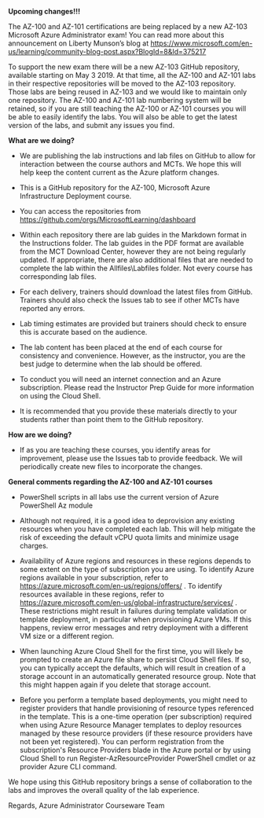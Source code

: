**Upcoming changes!!!**

The AZ-100 and AZ-101 certifications are being replaced by a new AZ-103 Microsoft Azure Administrator exam! You can read more about this announcement on Liberty Munson’s blog at https://www.microsoft.com/en-us/learning/community-blog-post.aspx?BlogId=8&Id=375217 
 
To support the new exam there will be a new AZ-103 GitHub repository, available starting on May 3 2019. At that time, all the AZ-100 and AZ-101 labs in their respective repositories will be moved to the AZ-103 repository. Those labs are being reused in AZ-103 and we would like to maintain only one repository. The AZ-100 and AZ-101 lab numbering system will be retained, so if you are still teaching the AZ-100 or AZ-101  courses you will be able to easily identify the labs. You will also be able to get the latest version of the labs, and submit any issues you find.

**What are we doing?**

*	We are publishing the lab instructions and lab files on GitHub to allow for interaction between the course authors and MCTs. We hope this will help  keep the content current as the Azure platform changes.

*	This is a GitHub repository for the AZ-100, Microsoft Azure Infrastructure Deployment course.

*	You can access the repositories from https://github.com/orgs/MicrosoftLearning/dashboard

*	Within each repository there are lab guides in the Markdown format in the Instructions folder. The lab guides in the PDF format are available from the MCT Download Center, however they are not being regularly updated. If appropriate, there are also additional files that are needed to complete the lab within the Allfiles\Labfiles folder. Not every course has corresponding lab files. 

*	For each delivery, trainers should download the latest files from GitHub. Trainers should also check the Issues tab to see if other MCTs have reported any errors.  

*	Lab timing estimates are provided but trainers should check to ensure this is accurate based on the audience.

*	The lab content has been placed at the end of each course for consistency and convenience. However, as the instructor, you are the best judge to determine when the lab should be offered.

*	To conduct you will need an internet connection and an Azure subscription. Please read the Instructor Prep Guide for more information on using the Cloud Shell. 

*	It is recommended that you provide these materials directly to your students rather than point them to the GitHub repository. 

**How are we doing?**

*	If as you are teaching these courses, you identify areas for improvement, please use the Issues tab to provide feedback. We will periodically create new files to incorporate the changes. 

**General comments regarding the AZ-100 and AZ-101 courses**

* PowerShell scripts in all labs use the current version of Azure PowerShell Az module

* Although not required, it is a good idea to deprovision any existing resources when you have completed each lab. This will help mitigate the risk of exceeding the default vCPU quota limits and minimize usage charges.

* Availability of Azure regions and resources in these regions depends to some extent on the type of subscription you are using. To identify Azure regions available in your subscription, refer to https://azure.microsoft.com/en-us/regions/offers/ . To identify resources available in these regions, refer to https://azure.microsoft.com/en-us/global-infrastructure/services/ . These restrictions might result in failures during template validation or template deployment, in particular when provisioning Azure VMs. If this happens, review error messages and retry deployment with a different VM size or a different region.

* When launching Azure Cloud Shell for the first time, you will likely be prompted to create an Azure file share to persist Cloud Shell files. If so, you can typically accept the defaults, which will result in creation of a storage account in an automatically generated resource group. Note that this might happen again if you delete that storage account.

* Before you perform a template based deployments, you might need to register providers that handle provisioning of resource types referenced in the template. This is a one-time operation (per subscription) required when using Azure Resource Manager templates to deploy resources managed by these resource providers (if these resource providers have not been yet registered). You can perform registration from the subscription's Resource Providers blade in the Azure portal or by using Cloud Shell to run Register-AzResourceProvider PowerShell cmdlet or az provider Azure CLI command.

We hope using this GitHub repository brings a sense of collaboration to the labs and improves the overall quality of the lab experience. 

Regards,
Azure Administrator Courseware Team

